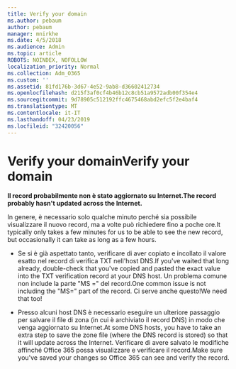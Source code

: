 ```yaml
---
title: Verify your domain
ms.author: pebaum
author: pebaum
manager: mnirkhe
ms.date: 4/5/2018
ms.audience: Admin
ms.topic: article
ROBOTS: NOINDEX, NOFOLLOW
localization_priority: Normal
ms.collection: Adm_O365
ms.custom: ''
ms.assetid: 81fd176b-3d67-4e52-9ab8-d36602412734
ms.openlocfilehash: d215f3af0cf4b46b12c8cb51a9572adb00f354e4
ms.sourcegitcommit: 9d78905c512192ffc4675468abd2efc5f2e4baf4
ms.translationtype: MT
ms.contentlocale: it-IT
ms.lasthandoff: 04/23/2019
ms.locfileid: "32420056"
---
```

# <a name="verify-your-domain"></a><span data-ttu-id="224fb-102">Verify your domain</span><span class="sxs-lookup"><span data-stu-id="224fb-102">Verify your domain</span></span>

 <span data-ttu-id="224fb-103">**Il record probabilmente non è stato aggiornato su Internet.**</span><span class="sxs-lookup"><span data-stu-id="224fb-103">**The record probably hasn't updated across the Internet.**</span></span>
  
<span data-ttu-id="224fb-104">In genere, è necessario solo qualche minuto perché sia possibile visualizzare il nuovo record, ma a volte può richiedere fino a poche ore.</span><span class="sxs-lookup"><span data-stu-id="224fb-104">It typically only takes a few minutes for us to be able to see the new record, but occasionally it can take as long as a few hours.</span></span> 
  
- <span data-ttu-id="224fb-105">Se si è già aspettato tanto, verificare di aver copiato e incollato il valore esatto nel record di verifica TXT nell'host DNS.</span><span class="sxs-lookup"><span data-stu-id="224fb-105">If you've waited that long already, double-check that you've copied and pasted the exact value into the TXT verification record at your DNS host.</span></span> <span data-ttu-id="224fb-106">Un problema comune non include la parte "MS =" del record.</span><span class="sxs-lookup"><span data-stu-id="224fb-106">One common issue is not including the "MS=" part of the record.</span></span> <span data-ttu-id="224fb-107">Ci serve anche questo!</span><span class="sxs-lookup"><span data-stu-id="224fb-107">We need that too!</span></span>
    
- <span data-ttu-id="224fb-108">Presso alcuni host DNS è necessario eseguire un ulteriore passaggio per salvare il file di zona (in cui è archiviato il record DNS) in modo che venga aggiornato su Internet.</span><span class="sxs-lookup"><span data-stu-id="224fb-108">At some DNS hosts, you have to take an extra step to save the zone file (where the DNS record is stored) so that it will update across the Internet.</span></span> <span data-ttu-id="224fb-109">Verificare di avere salvato le modifiche affinché Office 365 possa visualizzare e verificare il record.</span><span class="sxs-lookup"><span data-stu-id="224fb-109">Make sure you've saved your changes so Office 365 can see and verify the record.</span></span>
    

